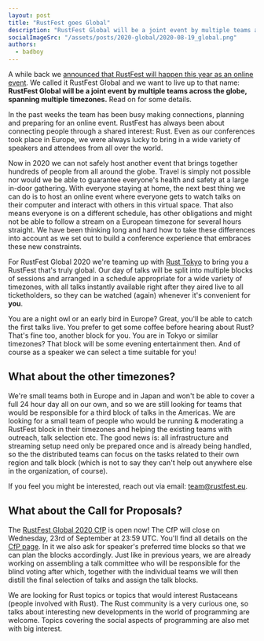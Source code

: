 ```yaml
---
layout: post
title: "RustFest goes Global"
description: "RustFest Global will be a joint event by multiple teams across the globe, spanning multiple timezones"
socialImageSrc: "/assets/posts/2020-global/2020-08-19_global.png"
authors:
  - badboy
---
```


A while back we [announced that RustFest will happen this year as an online event][prev-blog].
We called it RustFest Global and we want to live up to that name: **RustFest Global will be a joint event by multiple teams across the globe, spanning multiple timezones.** Read on for some details.

In the past weeks the team has been busy making connections, planning and preparing for an online event. RustFest has always been about connecting people through a shared interest: Rust. Even as our conferences took place in Europe, we were always lucky to bring in a wide variety of speakers and attendees from all over the world.

Now in 2020 we can not safely host another event that brings together hundreds of people from all around the globe. Travel is simply not possible nor would we be able to guarantee everyone's health and safety at a large in-door gathering. With everyone staying at home, the next best thing we can do is to host an online event where everyone gets to watch talks on their computer and interact with others in this virtual space. That also means everyone is on a different schedule, has other obligations and might not be able to follow a stream on a European timezone for several hours straight. We have been thinking long and hard how to take these differences into account as we set out to build a conference experience that embraces these new constraints.

For RustFest Global 2020 we're teaming up with [Rust Tokyo][rust-tokyo] to bring you a RustFest that's truly global. Our day of talks will be split into multiple blocks of sessions and arranged in a schedule appropriate for a wide variety of timezones, with all talks instantly available right after they aired live to all ticketholders, so they can be watched (again) whenever it's convenient for **you**.

You are a night owl or an early bird in Europe? Great, you'll be able to catch the first talks live. You prefer to get some coffee before hearing about Rust? That's fine too, another block for you. You are in Tokyo or similar timezones? That block will be some evening entertainment then.
And of course as a speaker we can select a time suitable for you!

## What about the other timezones?

We're small teams both in Europe and in Japan and won't be able to cover a full 24 hour day all on our own, and so we are still looking for teams that would be responsible for a third block of talks in the Americas. We are looking for a small team of people who would be running & moderating a RustFest block in their timezones and helping the existing teams with outreach, talk selection etc. The good news is: all infrastructure and streaming setup need only be prepared once and is already being handled, so the the distributed teams can focus on the tasks related to their own region and talk block (which is not to say they can't help out anywhere else in the organization, of course).

If you feel you might be interested, reach out via email: [team@rustfest.eu](mailto:team@rustfest.eu).

## What about the Call for Proposals?

The [RustFest Global 2020 CfP][cfp] is open now!
The CfP will close on Wednesday, 23rd of September at 23:59 UTC.
You'll find all details on the [CfP page][cfp].
In it we also ask for speaker's preferred time blocks so that we can plan the blocks accordingly.
Just like in previous years, we are already working on assembling a talk committee who will be responsible for the blind voting after which, together with the individual teams we will then distill the final selection of talks and assign the talk blocks.

We are looking for Rust topics or topics that would interest Rustaceans (people involved with Rust).
The Rust community is a very curious one, so talks about interesting new developments in the world of programming are welcome.
Topics covering the social aspects of programming are also met with big interest.

[prev-blog]: https://blog.rustfest.eu/announcing-rustfest-2020
[rust-tokyo]: https://rust.tokyo/
[cfp]: https://cfp.rustfest.eu/events/2020
